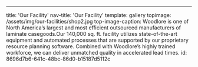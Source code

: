 ---
title: 'Our Facility'
nav-title: 'Our Facility'
template: gallery
topimage: /assets/img/our-facilities/shop2.jpg
top-image-caption: Woodlore is one of North America’s largest and most efficient outsourced manufacturers of laminate casegoods.Our 140,000 sq. ft. facility utilizes state-of-the-art equipment and automated processes that are supported by our proprietary resource planning software. Combined with Woodlore’s highly trained workforce, we can deliver unmatched quality in accelerated lead times.
id: 8696d7b6-641c-48bc-86d0-b15187d5112c
